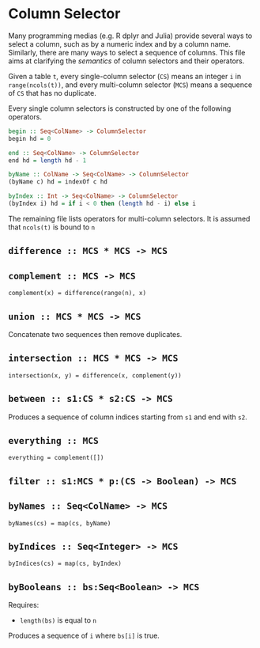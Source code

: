 # Column Selector

Many programming medias (e.g. R dplyr and Julia) provide several ways to select a column, such as by a numeric index and by a column name. Similarly, there are many ways to select a sequence of columns. This file aims at clarifying the _semantics_ of column selectors and their operators.

Given a table `t`, every single-column selector (`CS`) means an integer `i` in `range(ncols(t))`, and every multi-column selector (`MCS`) means a sequence of `CS` that has no duplicate.

Every single column selectors is constructed by one of the following operators.

```haskell
begin :: Seq<ColName> -> ColumnSelector
begin hd = 0

end :: Seq<ColName> -> ColumnSelector
end hd = length hd - 1

byName :: ColName -> Seq<ColName> -> ColumnSelector
(byName c) hd = indexOf c hd

byIndex :: Int -> Seq<ColName> -> ColumnSelector
(byIndex i) hd = if i < 0 then (length hd - i) else i
```

The remaining file lists operators for multi-column selectors. It is assumed that `ncols(t)` is bound to `n`

## `difference :: MCS * MCS -> MCS`

## `complement :: MCS -> MCS`

`complement(x) = difference(range(n), x)`

## `union :: MCS * MCS -> MCS`

Concatenate two sequences then remove duplicates.

## `intersection :: MCS * MCS -> MCS`

`intersection(x, y) = difference(x, complement(y))`

## `between :: s1:CS * s2:CS -> MCS`

Produces a sequence of column indices starting from `s1` and end with `s2`.

## `everything :: MCS`

`everything = complement([])`

## `filter :: s1:MCS * p:(CS -> Boolean) -> MCS`

## `byNames :: Seq<ColName> -> MCS`

`byNames(cs) = map(cs, byName)`

## `byIndices :: Seq<Integer> -> MCS`

`byIndices(cs) = map(cs, byIndex)`

## `byBooleans :: bs:Seq<Boolean> -> MCS`

Requires:

- `length(bs)` is equal to `n`

Produces a sequence of `i` where `bs[i]` is true.